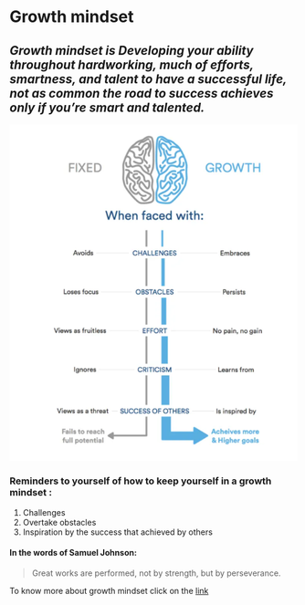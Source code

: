 # Growth mindset

## _Growth mindset is Developing your ability throughout hardworking, much of efforts, smartness, and talent to have a successful life, not as common the road to success achieves only if you’re smart and talented._



![Difference between Growth and Fixed Mindset](https://raw.githubusercontent.com/Din41296/reading-notes/main/Growth%20mindset.PNG)





 ### Reminders to yourself of how to keep yourself in a growth mindset :
 1. Challenges
 2. Overtake obstacles
 3. Inspiration by the success that achieved by others
 
 
#### In the words of Samuel Johnson:
>Great works are performed, not by strength, but by perseverance.


To know more about growth mindset click on the [link](https://www.atlassian.com/blog/inside-atlassian/growth-mindset)